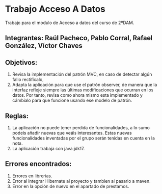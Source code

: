 # Trabajo Acceso A Datos
Trabajo para el modulo de Acceso a datos del curso de 2ºDAM.

## Integrantes: Raúl Pacheco, Pablo Corral, Rafael González, Víctor Chaves
## Objetivos: 
1. Revisa la implementación del patrón MVC, en caso de detectar algún fallo rectifícalo,
2. Adapta la aplicación para que use el patrón observer, de manera que la interfaz refleje siempre las últimas modificaciones que ocurran en los datos. Por tanto, revisa como ahora mismo esta implementado y cámbialo para que funcione usando ese modelo de patrón.

## Reglas: 
1. La aplicación no puede tener perdida de funcionalidades, a lo sumo podeis añadir nuevas que veáis interesantes. Estas nuevas funcionalidades inventadas por el grupo serán tenidas en cuenta en la nota.
2. La aplicación trabaja con java jdk17.



## Errores encontrados: 
1. Errores en librerias.
2. Error al integrar Hibernate al proyecto y tambien al pasarlo a maven.
3. Error en la opción de nuevo en el apartado de prestamos.


